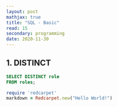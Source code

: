```yaml
---
layout: post
mathjax: true
title: "SQL - Basic"
read: 15
secondary: programming
date: 2020-11-30
---
```


## 1. DISTINCT

```sql
SELECT DISTINCT role 
FROM roles;
```

```ruby
require 'redcarpet'
markdown = Redcarpet.new("Hello World!")
```

